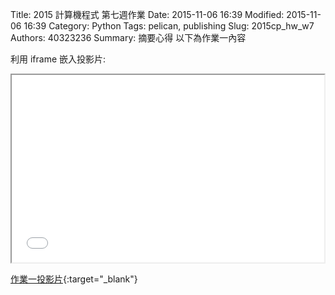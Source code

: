 Title: 2015 計算機程式 第七週作業
Date: 2015-11-06 16:39
Modified: 2015-11-06 16:39
Category: Python
Tags: pelican, publishing
Slug: 2015cp_hw_w7
Authors: 40323236
Summary: 摘要心得
以下為作業一內容

利用 iframe 嵌入投影片:

<iframe src="simplest5.html" width="500" height="300"></iframe>

[作業一投影片](simplest5.html){:target="_blank"}

